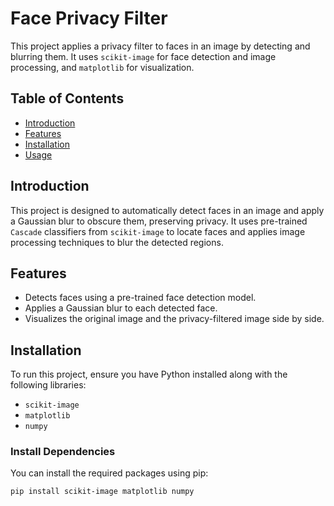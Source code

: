 # Face Privacy Filter

This project applies a privacy filter to faces in an image by detecting and blurring them. It uses `scikit-image` for face detection and image processing, and `matplotlib` for visualization.

## Table of Contents
- [Introduction](#introduction)
- [Features](#features)
- [Installation](#installation)
- [Usage](#usage)

## Introduction
This project is designed to automatically detect faces in an image and apply a Gaussian blur to obscure them, preserving privacy. It uses pre-trained `Cascade` classifiers from `scikit-image` to locate faces and applies image processing techniques to blur the detected regions.

## Features
- Detects faces using a pre-trained face detection model.
- Applies a Gaussian blur to each detected face.
- Visualizes the original image and the privacy-filtered image side by side.

## Installation
To run this project, ensure you have Python installed along with the following libraries:
- `scikit-image`
- `matplotlib`
- `numpy`

### Install Dependencies
You can install the required packages using pip:
```bash
pip install scikit-image matplotlib numpy
